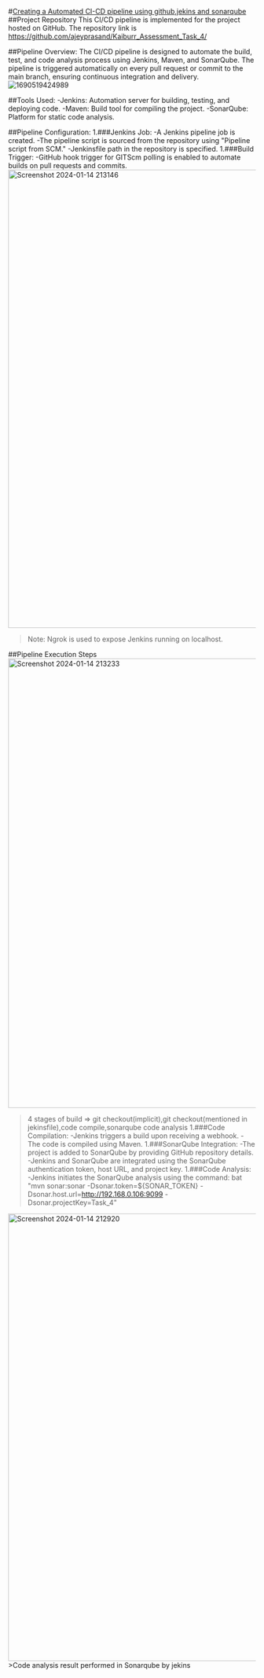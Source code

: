 #<u>Creating a Automated CI-CD pipeline using github,jekins and sonarqube</u>
##Project Repository
This CI/CD pipeline is implemented for the project hosted on GitHub. The repository link is https://github.com/ajeyprasand/Kaiburr_Assessment_Task_4/

##Pipeline Overview:
The CI/CD pipeline is designed to automate the build, test, and code analysis process using Jenkins, Maven, and SonarQube. The pipeline is triggered automatically on every pull request or commit to the main branch, ensuring continuous integration and delivery.
![1690519424989](https://github.com/ajeyprasand/Kaiburr_Assessment/assets/35233664/43aa75f6-abea-4630-b943-daa904cda56f)

##Tools Used:
  -Jenkins: Automation server for building, testing, and deploying code.
  -Maven: Build tool for compiling the project.
  -SonarQube: Platform for static code analysis.

##Pipeline Configuration:
 1.###Jenkins Job:
    -A Jenkins pipeline job is created.
    -The pipeline script is sourced from the repository using "Pipeline script from SCM."
    -Jenkinsfile path in the repository is specified.
 1.###Build Trigger:
    -GitHub hook trigger for GITScm polling is enabled to automate builds on pull requests and commits.
<img width="933" alt="Screenshot 2024-01-14 213146" src="https://github.com/ajeyprasand/Kaiburr_Assessment/assets/35233664/94e18130-5b92-4808-92f3-b1309caf9dfb">
 >Note: Ngrok is used to expose Jenkins running on localhost.


##Pipeline Execution Steps
<img width="915" alt="Screenshot 2024-01-14 213233" src="https://github.com/ajeyprasand/Kaiburr_Assessment/assets/35233664/6dab4529-5732-4f75-bf66-ccc3cab5cf4a">
>4 stages of build => git checkout(implicit),git checkout(mentioned in jekinsfile),code compile,sonarqube code analysis
  1.###Code Compilation:
    -Jenkins triggers a build upon receiving a webhook.
    -The code is compiled using Maven.
 1.###SonarQube Integration:
    -The project is added to SonarQube by providing GitHub repository details.
    -Jenkins and SonarQube are integrated using the SonarQube authentication token, host URL, and project key.
 1.###Code Analysis:
    -Jenkins initiates the SonarQube analysis using the command: bat "mvn sonar:sonar -Dsonar.token=${SONAR_TOKEN} -  Dsonar.host.url=http://192.168.0.106:9099 -Dsonar.projectKey=Task_4"
<img width="911" alt="Screenshot 2024-01-14 212920" src="https://github.com/ajeyprasand/Kaiburr_Assessment/assets/35233664/3b9f8771-1829-4541-b477-f0bb8fdf96fd">
>Code analysis result performed in Sonarqube by jekins
